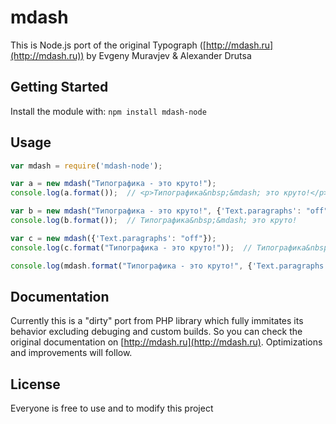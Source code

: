 # mdash

This is Node.js port of the original Typograph ([http://mdash.ru](http://mdash.ru)) by Evgeny Muravjev & Alexander Drutsa

## Getting Started
Install the module with: `npm install mdash-node`

## Usage
```javascript
var mdash = require('mdash-node');

var a = new mdash("Типографика - это круто!");
console.log(a.format());  // <p>Типографика&nbsp;&mdash; это круто!</p>

var b = new mdash("Типографика - это круто!", {'Text.paragraphs': "off"});
console.log(b.format());  // Типографика&nbsp;&mdash; это круто!

var c = new mdash({'Text.paragraphs': "off"});
console.log(c.format("Типографика - это круто!"));  // Типографика&nbsp;&mdash; это круто!

console.log(mdash.format("Типографика - это круто!", {'Text.paragraphs': "off"}));  // Типографика&nbsp;&mdash; это круто!
```

## Documentation
Currently this is a "dirty" port from PHP library which fully immitates its behavior excluding debuging and custom builds. So you can check the original documentation on [http://mdash.ru](http://mdash.ru). Optimizations and improvements will follow.


## License
Everyone is free to use and to modify this project

